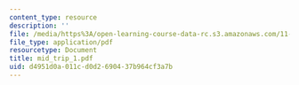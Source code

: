 ```yaml
---
content_type: resource
description: ''
file: /media/https%3A/open-learning-course-data-rc.s3.amazonaws.com/11-952-foshan-china-workshop-spring-2004/d4951d0a011cd0d2690437b964cf3a7b_mid_trip_1.pdf
file_type: application/pdf
resourcetype: Document
title: mid_trip_1.pdf
uid: d4951d0a-011c-d0d2-6904-37b964cf3a7b
---
```


